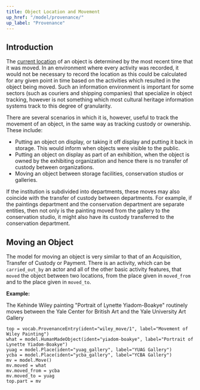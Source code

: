 ```yaml
---
title: Object Location and Movement
up_href: "/model/provenance/"
up_label: "Provenance"
---
```




## Introduction

The [current location](/model/object/ownership/) of an object is determined by the most recent time that it was moved. In an environment where every activity was recorded, it would not be necessary to record the location as this could be calculated for any given point in time based on the activities which resulted in the object being moved. Such an information environment is important for some sectors (such as couriers and shipping companies) that specialize in object tracking, however is not something which most cultural heritage information systems track to this degree of granularity.

There are several scenarios in which it is, however, useful to track the movement of an object, in the same way as tracking custody or ownership.  These include:

* Putting an object on display, or taking it off display and putting it back in storage. This would inform when objects were visible to the public.
* Putting an object on display as part of an exhibition, when the object is owned by the exhibiting organization and hence there is no transfer of custody between organizations.
* Moving an object between storage facilities, conservation studios or galleries.

If the institution is subdivided into departments, these moves may also coincide with the transfer of custody between departments. For example, if the paintings department and the conservation department are separate entities, then not only is the painting moved from the gallery to the conservation studio, it might also have its custody transferred to the conservation department.


## Moving an Object

The model for moving an object is very similar to that of an Acquisition, Transfer of Custody or Payment.  There is an activity, which can be `carried_out_by` an actor and all of the other basic activity features, that `moved` the object between two locations, from the place given in `moved_from` and to the place given in `moved_to`.

__Example:__

The Kehinde Wiley painting "Portrait of Lynette Yiadom-Boakye" routinely moves between the Yale Center for British Art and the Yale University Art Gallery

```crom
top = vocab.ProvenanceEntry(ident="wiley_move/1", label="Movement of Wiley Painting")
what = model.HumanMadeObject(ident="yiadom-boakye", label="Portrait of Lynette Yiadom-Boakye")
yuag = model.Place(ident="yuag_gallery", label="YUAG Gallery")
ycba = model.Place(ident="ycba_gallery", label="YCBA Gallery")
mv = model.Move()
mv.moved = what
mv.moved_from = ycba
mv.moved_to = yuag
top.part = mv
```
